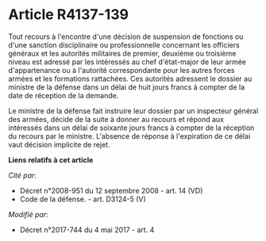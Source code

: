 # Article R4137-139

Tout recours à l'encontre d'une décision de suspension de fonctions ou d'une sanction disciplinaire ou professionnelle
concernant les officiers généraux et les autorités militaires de premier, deuxième ou troisième niveau est adressé par les
intéressés au chef d'état-major de leur armée d'appartenance ou à l'autorité correspondante pour les autres forces armées et
les formations rattachées. Ces autorités adressent le dossier au ministre de la défense dans un délai de huit jours francs à
compter de la date de réception de la demande.

Le ministre de la défense fait instruire leur dossier par un inspecteur général des armées, décide de la suite à donner au
recours et répond aux intéressés dans un délai de soixante jours francs à compter de la réception du recours par le ministre.
L'absence de réponse à l'expiration de ce délai vaut décision implicite de rejet.

**Liens relatifs à cet article**

_Cité par_:

  - Décret n°2008-951 du 12 septembre 2008 - art. 14 (VD)
  - Code de la défense. - art. D3124-5 (V)

_Modifié par_:

  - Décret n°2017-744 du 4 mai 2017 - art. 4

